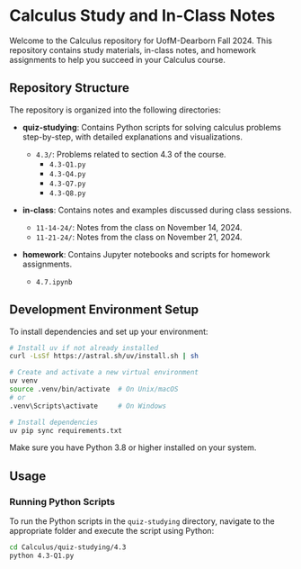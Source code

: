 # Calculus Study and In-Class Notes

Welcome to the Calculus repository for UofM-Dearborn Fall 2024. This repository contains study materials, in-class notes, and homework assignments to help you succeed in your Calculus course.

## Repository Structure

The repository is organized into the following directories:

- **quiz-studying**: Contains Python scripts for solving calculus problems step-by-step, with detailed explanations and visualizations.
    - `4.3/`: Problems related to section 4.3 of the course.
        - `4.3-Q1.py`
        - `4.3-Q4.py`
        - `4.3-Q7.py`
        - `4.3-Q8.py`

- **in-class**: Contains notes and examples discussed during class sessions.
    - `11-14-24/`: Notes from the class on November 14, 2024.
    - `11-21-24/`: Notes from the class on November 21, 2024.

- **homework**: Contains Jupyter notebooks and scripts for homework assignments.
    - `4.7.ipynb`

## Development Environment Setup

To install dependencies and set up your environment:

```sh
# Install uv if not already installed
curl -LsSf https://astral.sh/uv/install.sh | sh

# Create and activate a new virtual environment
uv venv
source .venv/bin/activate  # On Unix/macOS
# or
.venv\Scripts\activate     # On Windows

# Install dependencies
uv pip sync requirements.txt
```

Make sure you have Python 3.8 or higher installed on your system.

## Usage

### Running Python Scripts

To run the Python scripts in the `quiz-studying` directory, navigate to the appropriate folder and execute the script using Python:

```sh
cd Calculus/quiz-studying/4.3
python 4.3-Q1.py
```
